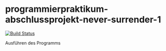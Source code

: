 # programmierpraktikum-abschlussprojekt-never-surrender-1

[![Build Status](https://travis-ci.org/ProPra16/programmierpraktikum-abschlussprojekt-never-surrender-1.svg?branch=master)](https://travis-ci.org/ProPra16/programmierpraktikum-abschlussprojekt-never-surrender-1)

Ausführen des Programms
